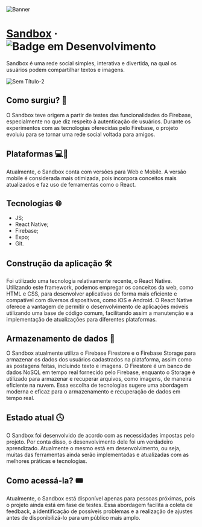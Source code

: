 ![Banner](https://github.com/Bruno2202/sandbox/assets/61920647/c131e5db-4887-4ff5-85ac-b8ffa0f0d342)

# [Sandbox](https://www.youtube.com/watch?v=dQw4w9WgXcQ) &middot; ![Badge em Desenvolvimento](http://img.shields.io/static/v1?label=STATUS&message=EM%20DESENVOLVIMENTO&color=GREEN&style=for-the-badge)

Sandbox é uma rede social simples, interativa e divertida, na qual os usuários podem compartilhar textos e imagens.

![Sem Título-2](https://github.com/Bruno2202/sandbox/assets/61920647/09695206-f83d-4077-8301-70bb97dc53e7)

## Como surgiu? 🤔

O Sandbox teve origem a partir de testes das funcionalidades do Firebase, especialmente no que diz respeito à autenticação de usuários. Durante os experimentos com as tecnologias oferecidas pelo Firebase, o projeto evoluiu para se tornar uma rede social voltada para amigos.

## Plataformas 💻📱

Atualmente, o Sandbox conta com versões para Web e Mobile. A versão mobile é considerada mais otimizada, pois incorpora conceitos mais atualizados e faz uso de ferramentas como o React.

## Tecnologias 🌐

* JS;
* React Native;
* Firebase;
* Expo;
* Git.

## Construção da aplicação 🛠️

Foi utilizado uma tecnologia relativamente recente, o React Native. Utilizando este framework, podemos empregar os conceitos da web, como HTML e CSS, para desenvolver aplicativos de forma mais eficiente e compatível com diversos dispositivos, como iOS e Android. O React Native oferece a vantagem de permitir o desenvolvimento de aplicações móveis utilizando uma base de código comum, facilitando assim a manutenção e a implementação de atualizações para diferentes plataformas.

## Armazenamento de dados 🎲

O Sandbox atualmente utiliza o Firebase Firestore e o Firebase Storage para armazenar os dados dos usuários cadastrados na plataforma, assim como as postagens feitas, incluindo texto e imagens. O Firestore é um banco de dados NoSQL em tempo real fornecido pelo Firebase, enquanto o Storage é utilizado para armazenar e recuperar arquivos, como imagens, de maneira eficiente na nuvem. Essa escolha de tecnologias sugere uma abordagem moderna e eficaz para o armazenamento e recuperação de dados em tempo real.

## Estado atual 🕓

O Sandbox foi desenvolvido de acordo com as necessidades impostas pelo projeto. Por conta disso, o desenvolvimento dele foi um verdadeiro aprendizado. Atualmente o mesmo está em desenvolvimento, ou seja, muitas das ferramentas ainda serão implementadas e atualizadas com as melhores práticas e tecnologias.

## Como acessá-la? 🎟️

Atualmente, o Sandbox está disponível apenas para pessoas próximas, pois o projeto ainda está em fase de testes. Essa abordagem facilita a coleta de feedback, a identificação de possíveis problemas e a realização de ajustes antes de disponibilizá-lo para um público mais amplo.
